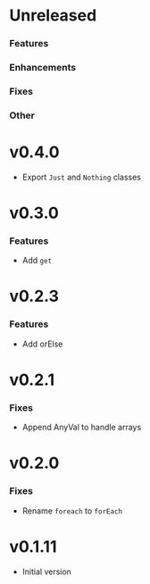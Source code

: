 # Unreleased

### Features
### Enhancements
### Fixes
### Other

# v0.4.0
* Export `Just` and `Nothing` classes

# v0.3.0

### Features
* Add `get`

# v0.2.3

### Features
* Add orElse

# v0.2.1

### Fixes
* Append AnyVal to handle arrays

# v0.2.0

### Fixes
* Rename `foreach` to `forEach`

# v0.1.11
* Initial version
